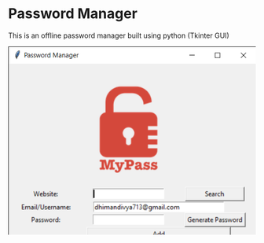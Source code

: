 # Password Manager
This is an offline password manager built using python (Tkinter GUI)


![](screenshot/my_password_manager.png)